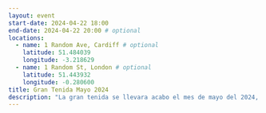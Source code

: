 ```yaml
---
layout: event
start-date: 2024-04-22 18:00
end-date: 2024-04-22 20:00 # optional
locations:
  - name: 1 Random Ave, Cardiff # optional
    latitude: 51.484039
    longitude: -3.218629
  - name: 1 Random St, London # optional
    latitude: 51.443932
    longitude: -0.280600
title: Gran Tenida Mayo 2024
description: "La gran tenida se llevara acabo el mes de mayo del 2024, en la cual se planea tocar los temas relacionados al nuevo templo y el presupuesto anual de egresos e ingresos, la sesion se llevara acabo en Matehuala, San Luis Potosí, con el siguiente cronograma: Sabado 25 de Mayo recepcion 13:00hrs , Tenida de masticacion 20:00hrs, Domingo 26 de Mayo Gran Tenida a las 10HRS."
---
```

